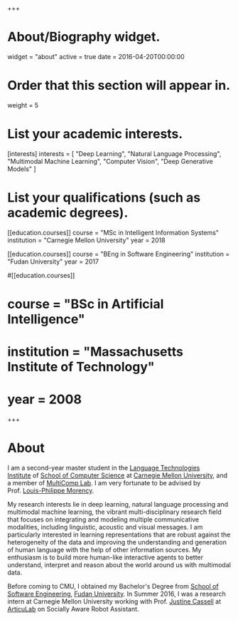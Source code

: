 +++
# About/Biography widget.
widget = "about"
active = true
date = 2016-04-20T00:00:00

# Order that this section will appear in.
weight = 5

# List your academic interests.
[interests]
  interests = [
    "Deep Learning",
    "Natural Language Processing",
    "Multimodal Machine Learning",
    "Computer Vision",
    "Deep Generative Models"
  ]

# List your qualifications (such as academic degrees).
[[education.courses]]
  course = "MSc in Intelligent Information Systems"
  institution = "Carnegie Mellon University"
  year = 2018

[[education.courses]]
  course = "BEng in Software Engineering"
  institution = "Fudan University"
  year = 2017

#[[education.courses]]
#  course = "BSc in Artificial Intelligence"
#  institution = "Massachusetts Institute of Technology"
#  year = 2008
 
+++

# About

I am a second-year master student in the [Language Technologies Institute][lti] of [School of Computer Science][scs] at [Carnegie Mellon University][cmu], and a member of [MultiComp Lab][multicomp]. I am very fortunate to be advised by Prof. [Louis-Philippe Morency][lp]. 

My research interests lie in deep learning, natural language processing and multimodal machine learning, the vibrant multi-disciplinary research field that focuses on integrating and modeling multiple communicative modalities, including linguistic, acoustic and visual messages. I am particularly interested in learning representations that are robust against the heterogeneity of the data and improving the understanding and generation of human language with the help of other information sources. My enthusiasm is to build more human-like interactive agents to better understand, interpret and reason about the world around us with multimodal data.

Before coming to CMU, I obtained my Bachelor's Degree from [School of Software Engineering][sse], [Fudan University][fudan]. In Summer 2016, I was a research intern at Carnegie Mellon University working with Prof. [Justine Cassell][justine] at [ArticuLab][articulab] on Socially Aware Robot Assistant.



<!-- In addition to research, I  -->

<!-- Passionate learner and traveler. -->



[lti]: https://lti.cs.cmu.edu/
[scs]: https://www.cs.cmu.edu/
[cmu]: https://www.cmu.edu/
[lp]: https://www.cs.cmu.edu/~morency/
[multicomp]: http://multicomp.cs.cmu.edu/
[justine]: http://www.justinecassell.com/
[articulab]: http://articulab.hcii.cs.cmu.edu/
[sse]: http://www.software.fudan.edu.cn/software/index.html#/index
[fudan]: http://www.fudan.edu.cn/en/
